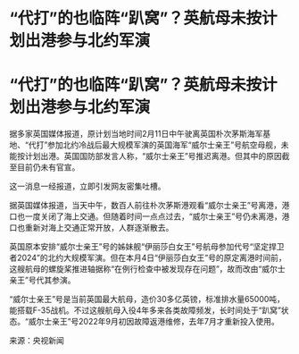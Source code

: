 # “代打”的也临阵“趴窝”？英航母未按计划出港参与北约军演

# “代打”的也临阵“趴窝”？英航母未按计划出港参与北约军演

据多家英国媒体报道，原计划当地时间2月11日中午驶离英国朴次茅斯海军基地、“代打”参加北约冷战后最大规模军演的英国海军“威尔士亲王”号航空母舰，未能按计划出港。英国国防部发言人称，“威尔士亲王”号推迟离港。但其中的原因截至目前仍未有官宣。

这一消息一经报道，立即引发网友密集吐槽。

据英国媒体报道，当天中午，数百人前往朴次茅斯港观看“威尔士亲王”号离港，港口也一度关闭了海上交通。但随着时间一点点过去，“威尔士亲王”号仍未离港，港口也重新对海上交通正常开放，人群逐渐散去。

英国原本安排“威尔士亲王”号的姊妹舰“伊丽莎白女王”号航母参加代号“坚定捍卫者2024”的北约大规模军演。但在本月4日“伊丽莎白女王”号的原定离港时间前，这艘航母的螺旋桨推进轴据称“在例行检查中被发现存在问题”，故而改由“威尔士亲王”号代其参演。

“威尔士亲王”号是当前英国最大航母，造价30多亿英镑，标准排水量65000吨，能搭载F-35战机。不过这艘航母入役4年多来各类故障频发，长时间处于“趴窝”状态。“威尔士亲王”号2022年9月初因故障返港维修，去年7月才重新投入使用。

来源：央视新闻

